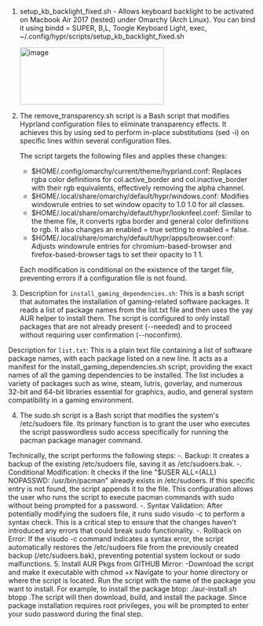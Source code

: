 1. setup_kb_backlight_fixed.sh - Allows keyboard backlight to be activated on Macbook Air 2017 (tested) under Omarchy (Arch Linux). You can bind it using bindd = SUPER, B,L, Toogle Keyboard Light, exec, ~/.config/hypr/scripts/setup_kb_backlight_fixed.sh
   
   <img width="293" height="117" alt="image" src="https://github.com/user-attachments/assets/e2300b37-efbd-4c55-9ab3-47c72b586ed7" />
2. The remove_transparency.sh script is a Bash script that modifies Hyprland configuration files to eliminate
  transparency effects. It achieves this by using sed to perform in-place substitutions (sed -i) on specific lines
  within several configuration files.

     The script targets the following files and applies these changes:
      * $HOME/.config/omarchy/current/theme/hyprland.conf: Replaces rgba color definitions for col.active_border and
        col.inactive_border with their rgb equivalents, effectively removing the alpha channel.
      * $HOME/.local/share/omarchy/default/hypr/windows.conf: Modifies windowrule entries to set window opacity to 1.0 1.0
        for all classes.
      * $HOME/.local/share/omarchy/default/hypr/looknfeel.conf: Similar to the theme file, it converts rgba border and
        general color definitions to rgb. It also changes an enabled = true setting to enabled = false.
      * $HOME/.local/share/omarchy/default/hypr/apps/browser.conf: Adjusts windowrule entries for chromium-based-browser
        and firefox-based-browser tags to set their opacity to 1 1.
   
     Each modification is conditional on the existence of the target file, preventing errors if a configuration file is
     not found.
3.  Description for `install_gaming_dependencies.sh`:
  This is a bash script that automates the installation of gaming-related software packages. It reads a list of package
  names from the list.txt file and then uses the yay AUR helper to install them. The script is configured to only
  install packages that are not already present (--needed) and to proceed without requiring user confirmation
  (--noconfirm).

  Description for `list.txt`:
  This is a plain text file containing a list of software package names, with each package listed on a new line. It
  acts as a manifest for the install_gaming_dependencies.sh script, providing the exact names of all the gaming
  dependencies to be installed. The list includes a variety of packages such as wine, steam, lutris, goverlay, and
  numerous 32-bit and 64-bit libraries essential for graphics, audio, and general system compatibility in a gaming
  environment.

  4. The sudo.sh script is a Bash script that modifies the system's /etc/sudoers file. Its primary function is to grant
  the user who executes the script passwordless sudo access specifically for running the pacman package manager
  command.

  Technically, the script performs the following steps:
   -. Backup: It creates a backup of the existing /etc/sudoers file, saving it as /etc/sudoers.bak.
   -. Conditional Modification: It checks if the line "$USER ALL=(ALL) NOPASSWD: /usr/bin/pacman" already exists in
      /etc/sudoers. If this specific entry is not found, the script appends it to the file. This configuration allows the
      user who runs the script to execute pacman commands with sudo without being prompted for a password.
   -. Syntax Validation: After potentially modifying the sudoers file, it runs sudo visudo -c to perform a syntax check.
      This is a critical step to ensure that the changes haven't introduced any errors that could break sudo
      functionality.
  -. Rollback on Error: If the visudo -c command indicates a syntax error, the script automatically restores the
      /etc/sudoers file from the previously created backup (/etc/sudoers.bak), preventing potential system lockout or
      sudo malfunctions.
5. Install AUR Pkgs from GITHUB Mirror: -Download the script and make it executable with chmod +x
   Navigate to your home directory or where the script is located.
   Run the script with the name of the package you want to install.
  For example, to install the package btop: ./aur-install.sh btopp .The script will then download, build, and install the package. 
  Since package installation requires root privileges, you will be prompted to enter your sudo password during the final step.
